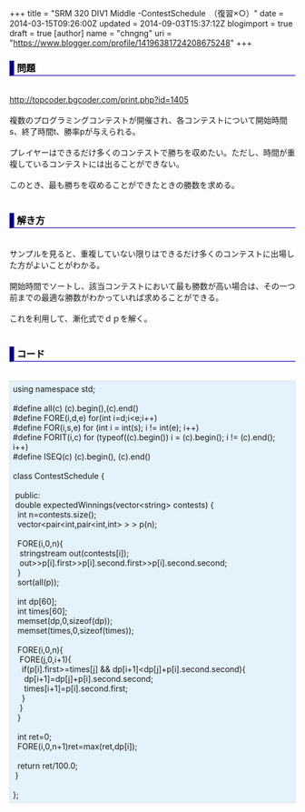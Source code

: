 +++
title = "SRM 320 DIV1 Middle -ContestSchedule　（復習×○）"
date = 2014-03-15T09:26:00Z
updated = 2014-09-03T15:37:12Z
blogimport = true
draft = true
[author]
	name = "chngng"
	uri = "https://www.blogger.com/profile/14196381724208675248"
+++

<div dir="ltr" style="text-align: left;" trbidi="on"><h3 style="border-bottom: 2px solid slateblue; border-left: 8px solid navy; color: black; padding: 0px 0px 1px 5px;">問題 </h3><br /><a href="http://topcoder.bgcoder.com/print.php?id=1405" target="_blank">http://topcoder.bgcoder.com/print.php?id=1405</a><br /><br />複数のプログラミングコンテストが開催され、各コンテストについて開始時間s、終了時間t、勝率pが与えられる。<br /><br />プレイヤーはできるだけ多くのコンテストで勝ちを収めたい。ただし、時間が重複しているコンテストには出ることができない。<br /><br />このとき、最も勝ちを収めることができたときの勝数を求める。<br /><br /><h3 style="border-bottom: 2px solid slateblue; border-left: 8px solid navy; color: black; padding: 0px 0px 1px 5px;">解き方 </h3><br />サンプルを見ると、重複していない限りはできるだけ多くのコンテストに出場した方がよいことがわかる。<br /><br />開始時間でソートし、該当コンテストにおいて最も勝数が高い場合は、その一つ前までの最適な勝数がわかっていれば求めることができる。<br /><br />これを利用して、漸化式でｄｐを解く。<br /><br /><h3 style="border-bottom: 2px solid slateblue; border-left: 8px solid navy; color: black; padding: 0px 0px 1px 5px;">コード </h3><br /><div style="background-color: #e3f2fb; border: 1px dotted #CCCCCC; padding: 5px;">using namespace std;<br /><br />#define all(c) (c).begin(),(c).end()<br />#define FORE(i,d,e) for(int i=d;i&lt;e;i++)<br />#define FOR(i,s,e) for (int i = int(s); i != int(e); i++)<br />#define FORIT(i,c) for (typeof((c).begin()) i = (c).begin(); i != (c).end(); i++)<br />#define ISEQ(c) (c).begin(), (c).end()<br /><br />class ContestSchedule {<br /><br /><span class="Apple-tab-span" style="white-space: pre;"> </span>public:<br /><span class="Apple-tab-span" style="white-space: pre;"> </span>double expectedWinnings(vector&lt;string&gt; contests) {<br /><span class="Apple-tab-span" style="white-space: pre;">  </span>int n=contests.size();<br /><span class="Apple-tab-span" style="white-space: pre;">  </span>vector&lt;pair&lt;int,pair&lt;int,int&gt; &gt; &gt; p(n);<br /><br /><span class="Apple-tab-span" style="white-space: pre;">  </span>FORE(i,0,n){<br /><span class="Apple-tab-span" style="white-space: pre;">   </span>stringstream out(contests[i]);<br /><span class="Apple-tab-span" style="white-space: pre;">   </span>out&gt;&gt;p[i].first&gt;&gt;p[i].second.first&gt;&gt;p[i].second.second;<br /><span class="Apple-tab-span" style="white-space: pre;">  </span>}<br /><span class="Apple-tab-span" style="white-space: pre;">  </span>sort(all(p));<br /><br /><span class="Apple-tab-span" style="white-space: pre;">  </span>int dp[60];<br /><span class="Apple-tab-span" style="white-space: pre;">  </span>int times[60];<br /><span class="Apple-tab-span" style="white-space: pre;">  </span>memset(dp,0,sizeof(dp));<br /><span class="Apple-tab-span" style="white-space: pre;">  </span>memset(times,0,sizeof(times));<br /><br /><span class="Apple-tab-span" style="white-space: pre;">  </span>FORE(i,0,n){<br /><span class="Apple-tab-span" style="white-space: pre;">   </span>FORE(j,0,i+1){<br /><span class="Apple-tab-span" style="white-space: pre;">    </span>if(p[i].first&gt;=times[j] &amp;&amp; dp[i+1]&lt;dp[j]+p[i].second.second){<br /><span class="Apple-tab-span" style="white-space: pre;">     </span>dp[i+1]=dp[j]+p[i].second.second;<br /><span class="Apple-tab-span" style="white-space: pre;">     </span>times[i+1]=p[i].second.first;<br /><span class="Apple-tab-span" style="white-space: pre;">    </span>}<br /><span class="Apple-tab-span" style="white-space: pre;">   </span>}<br /><span class="Apple-tab-span" style="white-space: pre;">  </span>}<br /><br /><span class="Apple-tab-span" style="white-space: pre;">  </span>int ret=0;<br /><span class="Apple-tab-span" style="white-space: pre;">  </span>FORE(i,0,n+1)ret=max(ret,dp[i]);<br /><br /><span class="Apple-tab-span" style="white-space: pre;">  </span>return ret/100.0;<br /><span class="Apple-tab-span" style="white-space: pre;"> </span>}<br /><br />};</div></div>
